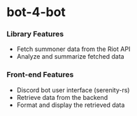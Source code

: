 # bot-4-bot

### Library Features

- Fetch summoner data from the Riot API
- Analyze and summarize fetched data

### Front-end Features

- Discord bot user interface (serenity-rs)
- Retrieve data from the backend
- Format and display the retrieved data
